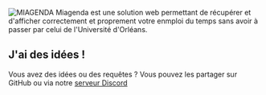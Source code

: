![MIAGENDA](https://miagenda.fr/assets/img/miagendashort.png)
Miagenda est une solution web permettant de récupérer et d'afficher correctement et proprement votre enmploi du temps sans avoir à passer par 
celui de l'Université d'Orléans.

## J'ai des idées !
Vous avez des idées ou des requêtes ?
Vous pouvez les partager sur GitHub ou via notre [serveur Discord](https://discord.gg/AgXnGUaG7u)
